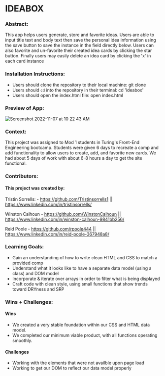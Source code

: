 # IDEABOX

### Abstract:
This app helps users generate, store and favorite ideas. Users are able to input title text and body text then save the personal idea information using the save button to save the instance in the field directly below. Users can also favorite and un-favorite their created idea cards by clicking the star button. Finally users may easily delete an idea card by clicking the 'x' in each card instance

### Installation Instructions:
- Users should clone the repository to their local machine: git clone 
- Users should `cd` into the repository in their terminal: cd 'ideabox'
- Users should open the index.html file: open index.html

### Preview of App:
![Screenshot 2022-11-07 at 10 22 43 AM](https://user-images.githubusercontent.com/111721297/200418931-1b5d02fa-afa1-4940-9b81-66fc7832a910.png)

### Context:
This project was assigned to Mod 1 students in Turing's Front-End Engineering bootcamp. Students were given 6 days to recreate a comp and add functionality to allow users to create, add, and favorite new cards. We had about 5 days of work with about 6-8 hours a day to get the site functional. 

### Contributors:

#### This project was created by: 

Tristin Sorrells: - https://github.com/Tristinsorrells1 || https://www.linkedin.com/in/tristinsorrells/

Winston Calhoun - https://github.com/WinstonCalhoun || https://www.linkedin.com/in/winston-calhoun-9841bb256/

Reid Poole - https://github.com/rpoole444 || https://www.linkedin.com/in/reid-poole-367948a8/

### Learning Goals:
- Gain an understanding of how to write clean HTML and CSS to match a provided comp
- Understand what it looks like to have a separate data model (using a class) and DOM model
- Incorporate & iterate over arrays in order to filter what is being displayed
- Craft code with clean style, using small functions that show trends toward DRYness and SRP

### Wins + Challenges:

#### Wins

- We created a very stable foundation within our CSS and HTML data model.
- We completed our minimum viable product, with all functions operating smoothly.

#### Challenges

 - Working with the elements that were not availble upon page load
 - Working to get our DOM to reflect our data model properly
